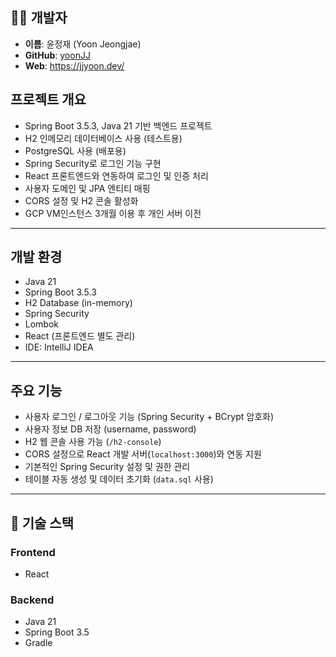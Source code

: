 ## 🙋‍♂️ 개발자

- **이름**: 윤정재 (Yoon Jeongjae)  
- **GitHub**: [yoonJJ](https://github.com/yoonJJ)
- **Web**: https://jjyoon.dev/

## 프로젝트 개요
- Spring Boot 3.5.3, Java 21 기반 백엔드 프로젝트
- H2 인메모리 데이터베이스 사용 (테스트용)
- PostgreSQL 사용 (배포용)
- Spring Security로 로그인 기능 구현
- React 프론트엔드와 연동하여 로그인 및 인증 처리
- 사용자 도메인 및 JPA 엔티티 매핑
- CORS 설정 및 H2 콘솔 활성화
- GCP VM인스턴스 3개월 이용 후 개인 서버 이전

---

## 개발 환경
- Java 21
- Spring Boot 3.5.3
- H2 Database (in-memory)
- Spring Security
- Lombok
- React (프론트엔드 별도 관리)
- IDE: IntelliJ IDEA

---

## 주요 기능
- 사용자 로그인 / 로그아웃 기능 (Spring Security + BCrypt 암호화)
- 사용자 정보 DB 저장 (username, password)
- H2 웹 콘솔 사용 가능 (`/h2-console`)
- CORS 설정으로 React 개발 서버(`localhost:3000`)와 연동 지원
- 기본적인 Spring Security 설정 및 권한 관리
- 테이블 자동 생성 및 데이터 초기화 (`data.sql` 사용)

---

## 🔧 기술 스택

### Frontend
- React

### Backend
- Java 21
- Spring Boot 3.5
- Gradle

